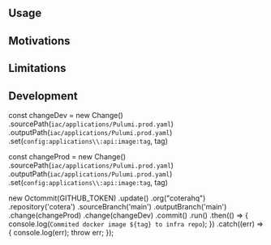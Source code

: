 ## Usage

## Motivations

## Limitations

## Development
const changeDev = new Change()
  .sourcePath(`iac/applications/Pulumi.prod.yaml`)
  .outputPath(`iac/applications/Pulumi.prod.yaml`)
  .set(`config:applications\\:api:image:tag`, tag)

const changeProd = new Change()
  .sourcePath(`iac/applications/Pulumi.prod.yaml`)
  .outputPath(`iac/applications/Pulumi.prod.yaml`)
  .set(`config:applications\\:api:image:tag`, tag)
  
new Octommit(GITHUB_TOKEN)
  .update()
  .org("coterahq")
  .repository('cotera')
  .sourceBranch('main')
  .outputBranch('main')
  .change(changeProd)
  .change(changeDev)
  .commit()
  .run()
  .then(() => {
    console.log(`Commited docker image ${tag} to infra repo`);
  })
  .catch((err) => {
    console.log(err);
    throw err;
  });